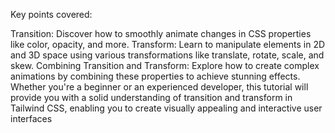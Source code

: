 
Key points covered:

Transition: Discover how to smoothly animate changes in CSS properties like color, opacity, and more.
Transform: Learn to manipulate elements in 2D and 3D space using various transformations like translate, rotate, scale, and skew.
Combining Transition and Transform: Explore how to create complex animations by combining these properties to achieve stunning effects.
Whether you're a beginner or an experienced developer, this tutorial will provide you with a solid understanding of transition and transform in Tailwind CSS, enabling you to create visually appealing and interactive user interfaces